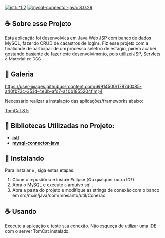 [![jstl: ^1.2](https://img.shields.io/badge/jstl%3A-%201.2-blue.svg?style=flat)](http://www.java2s.com/Code/Jar/j/Downloadjstl12jar.htm)
[![mysql-connector-java: 8.0.29](https://img.shields.io/badge/mysqlconnectorjava%3A-%208.0.29-blue.svg?style=flat)](https://dev.mysql.com/downloads/connector/j)

## ☕ Sobre esse Projeto

Esta aplicação foi desenvolvida em Java Web JSP com banco de dados MySQL, fazendo CRUD de cadastros de logins. Fiz esse projeto com a finalidade de participar de um processo seletivo de estágio, porém acabei gostando bastante de fazer este desenvolvimento, pois utilizei JSP, Servlets e Materialize CSS

## 📸 Galeria

https://user-images.githubusercontent.com/66914500/178740085-a40fb73c-353d-4e3b-afd7-a40b1855204f.mp4


Necessário realizar a instalação das aplicações/frameworks abaixo:

[TomCat 8.5](https://tomcat.apache.org/download-80.cgi*)

## 🚩 Bibliotecas Utilizadas no Projeto: 

- **[jstl](http://www.java2s.com/Code/Jar/j/Downloadjstl12jar.htm)**
- **[mysql-connector-java](https://dev.mysql.com/downloads/connector/j)**

## 🚀 Instalando <JavaWebCrud>

Para instalar o <JavaWebCrud>, siga estas etapas:

1) Clone o repositório e instale Eclipse (Ou qualquer outra IDE)
2) Abra o MySQL e execute o arquivo sql <ScriptJava>.
3) Abra a pasta do projeto e modifique as strings de conexão com o banco em src/main/java/com/mresanto/util/Conexao

## ☕ Usando <JavaWebCrud>
  
 Execute a aplicação e teste sua conexão. Não esqueça de utilizar uma IDE com o server TomCat instalado.
  
